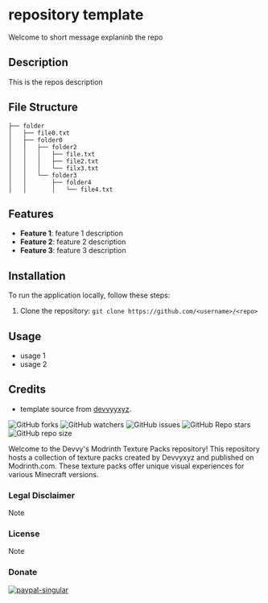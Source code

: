 # repository template

Welcome to short message explaninb the repo

## Description

This is the repos description

## File Structure

```
├── folder
│   ├── file0.txt
│   ├── folder0
│   │   ├── folder2
│   │   │   ├── file.txt
│   │   │   ├── file2.txt
│   │   │   └── filx3.txt
│   │   └── folder3
│   │       ├── folder4
│   │       │   └── file4.txt

```

## Features

- **Feature 1**: feature 1 description
- **Feature 2**: feature 2 description
- **Feature 3**: feature 3 description

## Installation

To run the application locally, follow these steps:

1. Clone the repository: `git clone https://github.com/<username>/<repo>`

## Usage

- usage 1
- usage 2

## Credits

- template source from [devvyyxyz](https://github.com/devvyyxyz).

  
![GitHub forks](https://img.shields.io/github/forks/<username>/<repo>)
![GitHub watchers](https://img.shields.io/github/watchers/<username>/<repo>)
![GitHub issues](https://img.shields.io/github/issues-raw/<username>/<repo>)
![GitHub Repo stars](https://img.shields.io/github/stars/<username>/<repo>)
![GitHub repo size](https://img.shields.io/github/repo-size/<username>/<repo>)

Welcome to the Devvy's Modrinth Texture Packs repository! This repository hosts a collection of texture packs created by Devvyxyz and published on Modrinth.com. These texture packs offer unique visual experiences for various Minecraft versions.


### Legal Disclaimer
> [!NOTE]
> 

### License
> [!NOTE]
>
> 
### Donate
<a href="https://www.patreon.com/devvyyxyz" rel="noopener nofollow ugc">
<img src="https://wsrv.nl/?url=https%3A%2F%2Fcdn.jsdelivr.net%2Fnpm%2F%40intergrav%2Fdevins-badges%403%2Fassets%2Fcompact%2Fdonate%2Fpatreon-singular_vector.svg&amp;n=-1" alt="paypal-singular">
</a>
